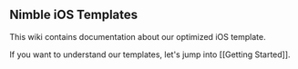 ## Nimble iOS Templates

This wiki contains documentation about our optimized iOS template.

If you want to understand our templates, let's jump into [[Getting Started]].
